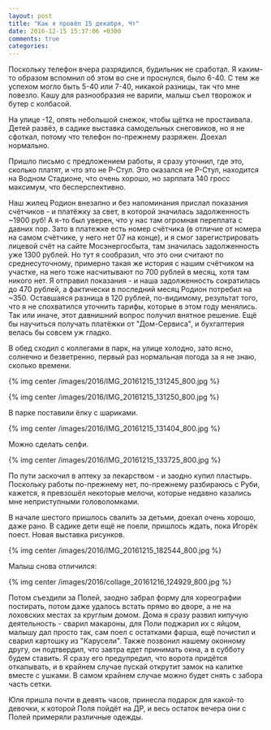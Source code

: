 ```yaml
---
layout: post
title: "Как я провёл 15 декабря, Чт"
date: 2016-12-15 15:37:06 +0300
comments: true
categories: 
---
```

Поскольку телефон вчера разрядился, будильник не сработал. Я каким-то образом вспомнил об этом во сне и проснулся, было 6-40. С тем же успехом могло быть 5-40 или 7-40, никакой разницы, так что мне повезло. Кашу для разнообразия не варили, малыш съел творожок и бутер с колбасой.

На улице -12, опять небольшой снежок, чтобы щётка не простаивала. Детей развёз, в садике выставка самодельных снеговиков, но я не сфоткал, потому что телефон по-прежнему разряжен. Доехал нормально.

Пришло письмо с предложением работы, я сразу уточнил, где это, сколько платят, и что это не Р-Стул. Это оказался не Р-Стул, находится на Водном Стадионе, что очень хорошо, но зарплата 140 гросс максимум, что бесперспективно.

Наш жилец Родион внезапно и без напоминания прислал показания счётчиков - и платёжку за свет, в которой значилась задолженность ~1900 руб! А я-то был уверен, что у нас там огромная переплата с давних пор. Зато в платежке есть номер счётчика (в отличие от номера на самом счётчике, у него нет 07 на конце), и я смог зарегистрировать лицевой счёт на сайте Мосэнергосбыта, там значилась задолженность уже 1300 рублей. Но тут я сообразил, что это они считают по среднесуточному, примерно такая же история с нашим счётчиком на участке, на него тоже насчитывают по 700 рублей в месяц, хотя там никого нет. Я отправил показания - и наша задолженность сократилась до 470 рублей, а фактически в последний месяц Родион потребил на ~350. Оставшаяся разница в 120 рублей, по-видимому, результат того, что я не спохватился уточнить тарифы, которые в этом году менялись. Так или иначе, этот давнишний вопрос получил внятное решение. Ещё бы научиться получать платёжки от "Дом-Сервиса", и бухгалтерия велась бы совсем уж гладко.

В обед сходил с коллегами в парк, на улице холодно, зато ясно, солнечно и безветренно, первый раз нормальная погода за я не знаю, сколько времени. 

{% img center /images/2016/IMG_20161215_131245_800.jpg %}

{% img center /images/2016/IMG_20161215_131250_800.jpg %}

В парке поставили ёлку с шариками. 

{% img center /images/2016/IMG_20161215_131404_800.jpg %}

Можно сделать селфи.

{% img center /images/2016/IMG_20161215_133725_800.jpg %}

По пути заскочил в аптеку за лекарством - и заодно купил пластырь. Поскольку работы по-прежнему нет, по-прежнему разбираюсь с Руби, кажется, я превзошёл некоторые мелочи, которые недавно казались мне неприступными головоломками.

В начале шестого пришлось свалить за детьми, доехал очень хорошо, даже рано. В садике дети ещё не поели, пришлось ждать, пока Игорёк поест. Новая выставка рисунков.

{% img center /images/2016/IMG_20161215_182544_800.jpg %}

Малыш снова отличился:

{% img center /images/2016/collage_20161216_124929_800.jpg %}

Потом съездили за Полей, заодно забрал форму для хореографии постирать, потом даже удалось встать прямо во дворе, а не на лоховских местах за круглым домом. Дома я сразу развил кипучую деятельность - сварил макароны, для Поли поджарил их с яйцом, малышу дал просто так, сам поел с остатками фарша, ещё почистил и сварил картошку из "Карусели". Также позвонил нашему оконному другу, он подтвердил, что завтра едет принимать окна, а в субботу будем ставить. Я сразу его предупредил, что ворота придётся откапывать, и в крайнем случае пускай открутит замок на калитке вместе с ушками. В самом крайнем случае можно будет снять с забора часть сетки.

Юля пришла почти в девять часов, принесла подарок для какой-то девочки, к которой Поля пойдёт на ДР, и весь остаток вечера они с Полей примеряли различные одежды.
